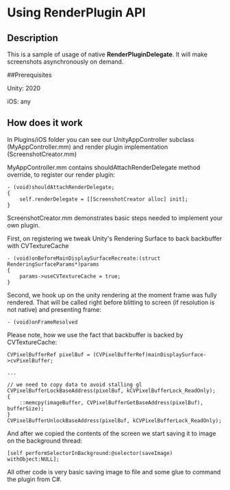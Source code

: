 # Using RenderPlugin API


## Description

This is a sample of usage of native **RenderPluginDelegate**. It will make screenshots asynchronously on demand.


##Prerequisites

Unity: 2020

iOS: any


## How does it work

In Plugins/iOS folder you can see our UnityAppController subclass (MyAppController.mm) and render plugin implementation (ScreenshotCreator.mm)

MyAppController.mm contains shouldAttachRenderDelegate method override, to register our render plugin:

	- (void)shouldAttachRenderDelegate;
	{
		self.renderDelegate = [[ScreenshotCreator alloc] init];
	}


ScreenshotCreator.mm demonstrates basic steps needed to implement your own plugin.

First, on registering we tweak Unity's Rendering Surface to back backbuffer with CVTextureCache

	- (void)onBeforeMainDisplaySurfaceRecreate:(struct RenderingSurfaceParams*)params
	{
		params->useCVTextureCache = true;
	}


Second, we hook up on the unity rendering at the moment frame was fully rendered. That will be called right before blitting to screen (if resolution is not native) and presenting frame:

	- (void)onFrameResolved

Please note, how we use the fact that backbuffer is backed by CVTextureCache:

	CVPixelBufferRef pixelBuf = (CVPixelBufferRef)mainDisplaySurface->cvPixelBuffer;

	...

	// we need to copy data to avoid stalling gl
	CVPixelBufferLockBaseAddress(pixelBuf, kCVPixelBufferLock_ReadOnly);
	{
		::memcpy(imageBuffer, CVPixelBufferGetBaseAddress(pixelBuf), bufferSize);
	}
	CVPixelBufferUnlockBaseAddress(pixelBuf, kCVPixelBufferLock_ReadOnly);

And after we copied the contents of the screen we start saving it to image on the background thread:

	[self performSelectorInBackground:@selector(saveImage) withObject:NULL];


All other code is very basic saving image to file and some glue to command the plugin from C#.
